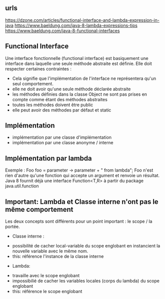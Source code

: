 ## urls
https://dzone.com/articles/functional-interface-and-lambda-expression-in-java
https://www.baeldung.com/java-8-lambda-expressions-tips
https://www.baeldung.com/java-8-functional-interfaces

## Functional Interface
Une interface fonctionnelle (functional interface) est basiquement une interface dans laquelle une seule méthode abstraite est définie. Elle doit respecter certaines contraintes :
* Cela signifie que l'implémentation de l'interface ne représentera qu'un seul comportement.
* elle ne doit avoir qu'une seule méthode déclarée abstraite
* les méthodes définies dans la classe Object ne sont pas prises en compte comme étant des méthodes abstraites
* toutes les méthodes doivent être public
* elle peut avoir des méthodes par défaut et static

## Implémentation
* implémentation par une classe d'implémentation
* implémentation par une classe anonyme / interne

## Implémentation par lambda
Exemple : Foo foo = parameter -> parameter + " from lambda";
Foo n'est rien d'autre qu'une fonction qui accepte un argument et renvoie un résultat.
Java 8 fournit déjà une interface Function<T,R> à partir du package java.util.function

## Important: Lambda et Classe interne n'ont pas le même comportement
Les deux concepts sont différents pour un point important : le scope / la portée.
* Classe interne : 
- possibilité de cacher local-variable du scope englobant en instancient la nouvelle variable avec le même nom.
- this: référence l'instance de la classe interne
* Lambda:
- travaille avec le scope englobant
- impossibilié de cacher les variables locales (corps du lambda) du scope englobant
- this: référence le scope englobant